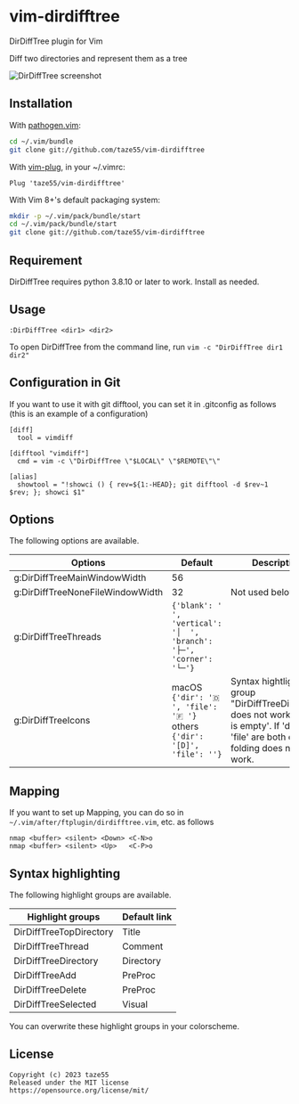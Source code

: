 # vim-dirdifftree

DirDiffTree plugin for Vim

Diff two directories and represent them as a tree

![DirDiffTree screenshot](https://vim-dirdifftree.s3.ap-northeast-1.amazonaws.com/screenshot.png)

## Installation

With [pathogen.vim](https://github.com/tpope/vim-pathogen):

```sh
cd ~/.vim/bundle
git clone git://github.com/taze55/vim-dirdifftree
```

With [vim-plug](https://github.com/junegunn/vim-plug), in your ~/.vimrc:

```vim
Plug 'taze55/vim-dirdifftree'
```

With Vim 8+'s default packaging system:

```sh
mkdir -p ~/.vim/pack/bundle/start
cd ~/.vim/pack/bundle/start
git clone git://github.com/taze55/vim-dirdifftree
```

## Requirement

DirDiffTree requires python 3.8.10 or later to work. Install as needed.

## Usage

```vim
:DirDiffTree <dir1> <dir2>
```

To open DirDiffTree from the command line, run `vim -c "DirDiffTree dir1 dir2"`

## Configuration in Git

If you want to use it with git difftool, you can set it in .gitconfig as follows (this is an example of a configuration)

```
[diff]
  tool = vimdiff

[difftool "vimdiff"]
  cmd = vim -c \"DirDiffTree \"$LOCAL\" \"$REMOTE\"\"

[alias]
  showtool = "!showci () { rev=${1:-HEAD}; git difftool -d $rev~1 $rev; }; showci $1"
```

## Options

The following options are available.

| Options                          | Default                                                                                    | Description                                                                                                                                   |
| -------------------------------- | ------------------------------------------------------------------------------------------ | --------------------------------------------------------------------------------------------------------------------------------------------- |
| g:DirDiffTreeMainWindowWidth     | 56                                                                                         |                                                                                                                                               |
| g:DirDiffTreeNoneFileWindowWidth | 32                                                                                         | Not used below 0                                                                                                                              |
| g:DirDiffTreeThreads             | `{'blank': '    ', 'vertical': '│  ', 'branch': '├─', 'corner': '└─'}`                     |                                                                                                                                               |
| g:DirDiffTreeIcons               | macOS<br /> `{'dir': '🇩 ', 'file': '🇫 '}`<br />others<br /> `{'dir': '[D]', 'file': ''}` | Syntax hightlighing group "DirDiffTreeDirectory" does not work if 'dir' is empty'. If 'dir' and 'file' are both empty, folding does not work. |

## Mapping

If you want to set up Mapping, you can do so in `~/.vim/after/ftplugin/dirdifftree.vim`, etc. as follows

```vim
nmap <buffer> <silent> <Down> <C-N>o
nmap <buffer> <silent> <Up>   <C-P>o
```

## Syntax highlighting

The following highlight groups are available.

| Highlight groups        | Default link |
| ----------------------- | ------------ |
| DirDiffTreeTopDirectory | Title        |
| DirDiffTreeThread       | Comment      |
| DirDiffTreeDirectory    | Directory    |
| DirDiffTreeAdd          | PreProc      |
| DirDiffTreeDelete       | PreProc      |
| DirDiffTreeSelected     | Visual       |

You can overwrite these highlight groups in your colorscheme.

## License

```
Copyright (c) 2023 taze55
Released under the MIT license
https://opensource.org/license/mit/
```

